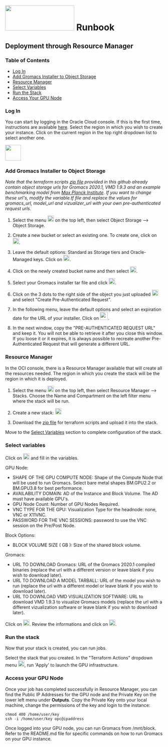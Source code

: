 # <img src="https://github.com/oracle-quickstart/oci-hpc-runbook-gromacs/blob/main/Images/gromacs-logo.png" height="80" width="220"> Runbook

## Deployment through Resource Manager

### Table of Contents
 - [Log In](#log-in)
 - [Add Gromacs Installer to Object Storage](#add-gromacs-installer-to-object-storage)
 - [Resource Manager](#resource-manager)
 - [Select Variables](#select-variables)
 - [Run the Stack](#run-the-stack)
 - [Access Your GPU Node](#access-your-gpu-node)
  

### Log In
You can start by logging in the Oracle Cloud console. If this is the first time, instructions are available [here](https://docs.cloud.oracle.com/iaas/Content/GSG/Tasks/signingin.htm).
Select the region in which you wish to create your instance. Click on the current region in the top right dropdown list to select another one. 

<img src="https://github.com/oracle-quickstart/oci-hpc-runbook-parabricks/blob/main/images/Region.png" height="50">


### Add Gromacs Installer to Object Storage
*Note that the terraform scripts [zip file](https://github.com/oracle-quickstart/oci-hpc-runbook-gromacs/tree/master/Resources/gromacs-2020.1.zip) provided in this github already contain object storage urls for Gromacs 2020.1, VMD 1.9.3 and an example benchmarking model from [Max Planck Institute](https://www.mpibpc.mpg.de/grubmueller/bench). If you want to change these url's, modify the variable.tf file and replace the values for gromacs_url, model_url and vizualizer_url with your own pre-authenticated request urls.*

  1. Select the menu <img src="https://github.com/oracle-quickstart/oci-hpc-runbook-parabricks/blob/main/images/menu.png" height="20"> on the top left, then select Object Storage --> Object Storage.

  2. Create a new bucket or select an existing one. To create one, click on <img src="https://github.com/oracle-quickstart/oci-hpc-runbook-parabricks/blob/main/images/create_bucket.png" height="20">.

  3. Leave the default options: Standard as Storage tiers and Oracle-Managed keys. Click on <img src="https://github.com/oracle-quickstart/oci-hpc-runbook-parabricks/blob/main/images/create_bucket.png" height="20">.

  4. Click on the newly created bucket name and then select <img src="https://github.com/oracle-quickstart/oci-hpc-runbook-parabricks/blob/main/images/upload_object.png" height="20">.

  5. Select your Gromacs installer tar file and click <img src="https://github.com/oracle-quickstart/oci-hpc-runbook-parabricks/blob/main/images/upload_object.png" height="20">.

  6. Click on the 3 dots to the right side of the object you just uploaded <img src="https://github.com/oracle-quickstart/oci-hpc-runbook-parabricks/blob/main/images/3dots.png" height="20"> and select "Create Pre-Authenticated Request". 

  6. In the following menu, leave the default options and select an expiration date for the URL of your installer. Click on  <img src="https://github.com/oracle-quickstart/oci-hpc-runbook-parabricks/blob/main/images/pre_auth.png" height="25">.

  7. In the next window, copy the "PRE-AUTHENTICATED REQUEST URL" and keep it. You will not be able to retrieve it after you close this window. If you loose it or it expires, it is always possible to recreate another Pre-Authenticated Request that will generate a different URL.


### Resource Manager
In the OCI console, there is a Resource Manager available that will create all the resources needed. The region in which you create the stack will be the region in which it is deployed.

  1. Select the menu <img src="https://github.com/oracle-quickstart/oci-hpc-runbook-parabricks/blob/main/images/menu.png" height="20"> on the top left, then select Resource Manager --> Stacks. Choose the Name and Compartment on the left filter menu where the stack will be run.

  2. Create a new stack: <img src="https://github.com/oracle-quickstart/oci-hpc-runbook-parabricks/blob/main/images/stack.png" height="20">

  3. Download the [zip file](https://github.com/oracle-quickstart/oci-hpc-runbook-gromacs/tree/master/Resources/gromacs-2020.1.zip) for terraform scripts and upload it into the stack. 

Move to the [Select Variables](#select-variables) section to complete configuration of the stack.

### Select variables

Click on <img src="https://github.com/oracle-quickstart/oci-hpc-runbook-parabricks/blob/main/images/next.png" height="20"> and fill in the variables. 

GPU Node:
* SHAPE OF THE GPU COMPUTE NODE: Shape of the Compute Node that will be used to run Gromacs. Select bare metal shapes BM.GPU2.2 or BM.GPU3.8 for best performance.
* AVAILABILITY DOMAIN: AD of the Instance and Block Volume. The AD must have available GPU's.
* GPU Node Count: Number of GPU Nodes Required.
* VNC TYPE FOR THE GPU: Visualization Type for the headnode: none, VNC or X11VNC.
* PASSWORD FOR THE VNC SESSIONS: password to use the VNC session on the Pre/Post Node.

Block Options:
* BLOCK VOLUME SIZE ( GB ): Size of the shared block volume.

Gromacs:
* URL TO DOWNLOAD Gromacs: URL of the Gromacs 2020.1 compiled binaries (replace the url with a different version or leave blank if you wish to download later).
* URL TO DOWNLOAD A MODEL TARBALL: URL of the model you wish to run (replace the url with a different model or leave blank if you wish to download later).
* URL TO DOWNLOAD VMD VISUALIZATION SOFTWARE: URL to download VMD 1.9.3 to visualize Gromacs models (replace the url with a different vizualization software or leave blank if you wish to download later).

Click on <img src="https://github.com/oracle-quickstart/oci-hpc-runbook-parabricks/blob/main/images/next.png" height="20">.
Review the informations and click on <img src="https://github.com/oracle-quickstart/oci-hpc-runbook-parabricks/blob/main/images/create.png" height="20">.

### Run the stack

Now that your stack is created, you can run jobs. 

Select the stack that you created.
In the "Terraform Actions" dropdown menu <img src="https://github.com/oracle-quickstart/oci-hpc-runbook-parabricks/blob/main/images/tf_actions.png" height="20">, run 'Apply' to launch the GPU infrastructure.

### Access your GPU Node

Once your job has completed successfully in Resource Manager, you can find the Public IP Addresses for the GPU node and the Private Key on the lower left menu under **Outputs**. Copy the Private Key onto your local machine, change the permissions of the key and login to the instance:

```
chmod 400 /home/user/key
ssh -i /home/user/key opc@ipaddress
```

Once logged into your GPU node, you can run Gromacs from /mnt/block. Refer to the README.md file for specific commands on how to run Gromacs on your GPU instance.
